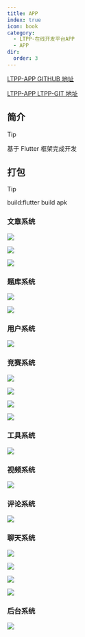 ```yaml
---
title: APP
index: true
icon: book
category:
  - LTPP-在线开发平台APP
  - APP
dir:
  order: 3
---
```


[LTPP-APP GITHUB 地址](https://github.com/ltpp-universe/LTPP-APP-Flutter)

[LTPP-APP LTPP-GIT 地址](https://jihulab.com/ltpp-universe/LTPP-APP-Flutter)

<Share colorful />
<Catalog />

## 简介

> [!tip]
> 基于 Flutter 框架完成开发

## 打包

> [!tip]
> build:flutter build apk

### 文章系统

![](markdown-images/072f8deb05c92f98dc0e29f8da1af6ab_720.png)

![](markdown-images/a45f58aa60179e31356970ad410064b0_720.png)

![](markdown-images/dab24b06f43e6c1a9d18a349852dd2d6_720.png)

### 题库系统

![](markdown-images/178f31dabac624329bf6c67e995ea6fb_720.png)

![](markdown-images/8247b9b1c87d1821a66fcd7fe4520907.png)

### 用户系统

![](markdown-images/c106509b6fcfe452ea26e1dea1c7b5fa_720.png)

### 竞赛系统

![](markdown-images/02a5e72fdbc9343586ee21aaa7f8c0d9_720.png)

![](markdown-images/a51311d23d156f2ad7326484cc511af8_720.png)

![](markdown-images/fda17a665b5959cd427f556882f9f127_720.png)

![](markdown-images/4e8b63af6c7be7bab687dfce2b2ca096_720.png)

### 工具系统

![](markdown-images/ced428c37f05f3b8453d0ff01b1527bf_720.png)

### 视频系统

![](markdown-images/0c96e90dcb867775486ae6381d9a50e5_720.png)

### 评论系统

![](markdown-images/25820a38783e67e273847fc1c374578e_720.png)

### 聊天系统

![](markdown-images/2787ffc67477ad956e0afb178066acb3_720.png)

![](markdown-images/144ce7dba402f7b2d9ae2c5ffd3e0167_720.png)

![](markdown-images/f9265dfdce88d40972a055cc090a26a7_720.png)

![](markdown-images/e3a4290ee126c0b7afa1039ce3e55077_720.png)

### 后台系统

![](markdown-images/cf4af79d000cb55c6a36aa9209fbea41_720.png)

<Bottom />
